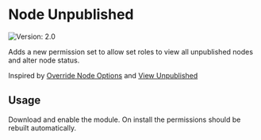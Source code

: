 # Node Unpublished
<img src="https://badgen.net/badge/version/2.0/cyan?icon=github" alt="Version: 2.0"/>

Adds a new permission set to allow set roles to view all unpublished nodes and alter node status.

Inspired by [Override Node Options](https://www.drupal.org/project/override_node_options) and [View Unpublished](https://www.drupal.org/project/view_unpublished)

## Usage
Download and enable the module. On install the permissions should be rebuilt automatically.